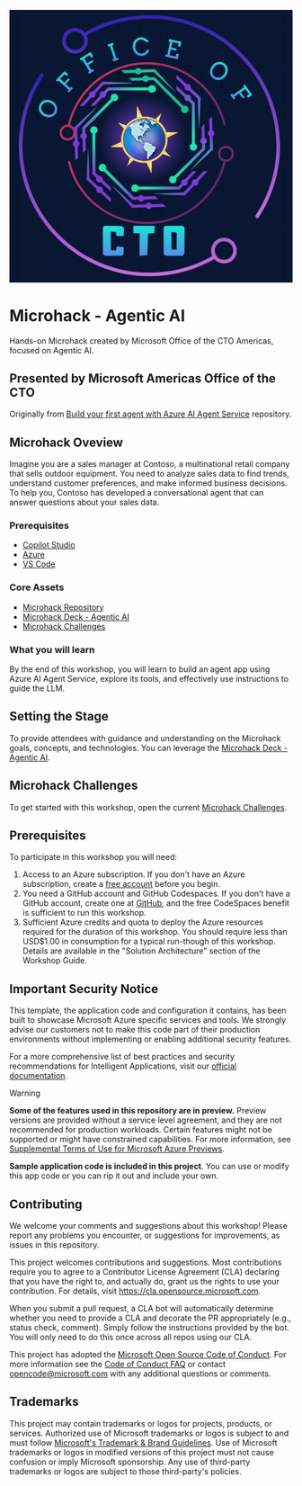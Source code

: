 ![Alt text](docs/Microhack%20OCTO%20logo.png "Microsoft Americas Office of the CTO")

# Microhack - Agentic AI
Hands-on Microhack created by Microsoft Office of the CTO Americas, focused on Agentic AI.

## Presented by Microsoft Americas Office of the CTO

Originally from [Build your first agent with Azure AI Agent Service](https://github.com/microsoft/build-your-first-agent-with-azure-ai-agent-service-workshop) repository.


## Microhack Oveview

Imagine you are a sales manager at Contoso, a multinational retail company that sells outdoor equipment. You need to analyze sales data to find trends, understand customer preferences, and make informed business decisions. To help you, Contoso has developed a conversational agent that can answer questions about your sales data.

### Prerequisites
* [Copilot Studio](https://www.microsoft.com/en-us/microsoft-copilot/microsoft-copilot-studio)
* [Azure](https://azure.microsoft.com/en-us)
* [VS Code](https://code.visualstudio.com/)

### Core Assets
* [Microhack Repository](https://github.com/microsoft/microhacks-agentic-ai)
* [Microhack Deck - Agentic AI](docs/Microhack%20Deck%20-%20Agentic%20AI.pptx)
* [Microhack Challenges](docs/Microhack%20Challenges%20-%20Agentic%20AI.pdf)

### What you will learn

By the end of this workshop, you will learn to build an agent app using Azure AI Agent Service, explore its tools, and effectively use instructions to guide the LLM.

## Setting the Stage

To provide attendees with guidance and understanding on the Microhack goals, concepts, and technologies. You can leverage the [Microhack Deck - Agentic AI](docs/Microhack%20Deck%20-%20Agentic%20AI.pptx).

## Microhack Challenges

To get started with this workshop, open the current [Microhack Challenges](docs/Microhack%20Challenges%20-%20Agentic%20AI.pdf).

## Prerequisites

To participate in this workshop you will need:

1. Access to an Azure subscription. If you don't have an Azure subscription, create a [free account](https://azure.microsoft.com/free/) before you begin.
1. You need a GitHub account and GitHub Codespaces. If you don’t have a GitHub account, create one at [GitHub](https://github.com/join), and the free CodeSpaces benefit is sufficient to run this workshop.
1. Sufficient Azure credits and quota to deploy the Azure resources required for the duration of this workshop. You should require less than USD$1.00 in consumption for a typical run-though of this workshop. Details are available in the "Solution Architecture" section of the Workshop Guide.

## Important Security Notice 

This template, the application code and configuration it contains, has been built to showcase Microsoft Azure specific services and tools. We strongly advise our customers not to make this code part of their production environments without implementing or enabling additional security features.  

For a more comprehensive list of best practices and security recommendations for Intelligent Applications, visit our [official documentation](https://learn.microsoft.com/azure/developer/ai/get-started-securing-your-ai-app).

> [!WARNING]  
>
> **Some of the features used in this repository are in preview.** Preview versions are provided without a service level agreement, and they are not recommended for production workloads. Certain features might not be supported or might have constrained capabilities. For more information, see [Supplemental Terms of Use for Microsoft Azure Previews](https://azure.microsoft.com/en-us/support/legal/preview-supplemental-terms/).

**Sample application code is included in this project**. You can use or modify this app code or you can rip it out and include your own.

## Contributing

We welcome your comments and suggestions about this workshop! Please report any problems you encounter, or suggestions for improvements, as issues in this repository.

This project welcomes contributions and suggestions.  Most contributions require you to agree to a
Contributor License Agreement (CLA) declaring that you have the right to, and actually do, grant us
the rights to use your contribution. For details, visit https://cla.opensource.microsoft.com.

When you submit a pull request, a CLA bot will automatically determine whether you need to provide
a CLA and decorate the PR appropriately (e.g., status check, comment). Simply follow the instructions
provided by the bot. You will only need to do this once across all repos using our CLA.

This project has adopted the [Microsoft Open Source Code of Conduct](https://opensource.microsoft.com/codeofconduct/).
For more information see the [Code of Conduct FAQ](https://opensource.microsoft.com/codeofconduct/faq/) or
contact [opencode@microsoft.com](mailto:opencode@microsoft.com) with any additional questions or comments.

## Trademarks

This project may contain trademarks or logos for projects, products, or services. Authorized use of Microsoft 
trademarks or logos is subject to and must follow 
[Microsoft's Trademark & Brand Guidelines](https://www.microsoft.com/en-us/legal/intellectualproperty/trademarks/usage/general).
Use of Microsoft trademarks or logos in modified versions of this project must not cause confusion or imply Microsoft sponsorship.
Any use of third-party trademarks or logos are subject to those third-party's policies.
